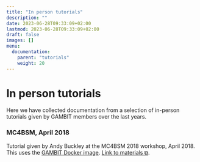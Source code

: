 ```yaml
---
title: "In person tutorials"
description: ""
date: 2023-06-28T09:33:09+02:00
lastmod: 2023-06-28T09:33:09+02:00
draft: false
images: []
menu:
  documentation:
    parent: "tutorials"
    weight: 20
---
```


# In person tutorials

Here we have collected documentation from a selection of in-person tutorials given by GAMBIT members over the last years.


### MC4BSM, April 2018

Tutorial given by Andy Buckley at the MC4BSM 2018 workshop, April 2018. This uses the [GAMBIT Docker image](../../installation/docker_usage). [Link to materials ⧉](https://conference.ippp.dur.ac.uk/event/656/contributions/4005/).